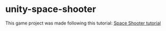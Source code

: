 # unity-space-shooter

This game project was made following this tutorial: [Space Shooter tutorial](https://unity3d.com/es/learn/tutorials/s/space-shooter-tutorial)
